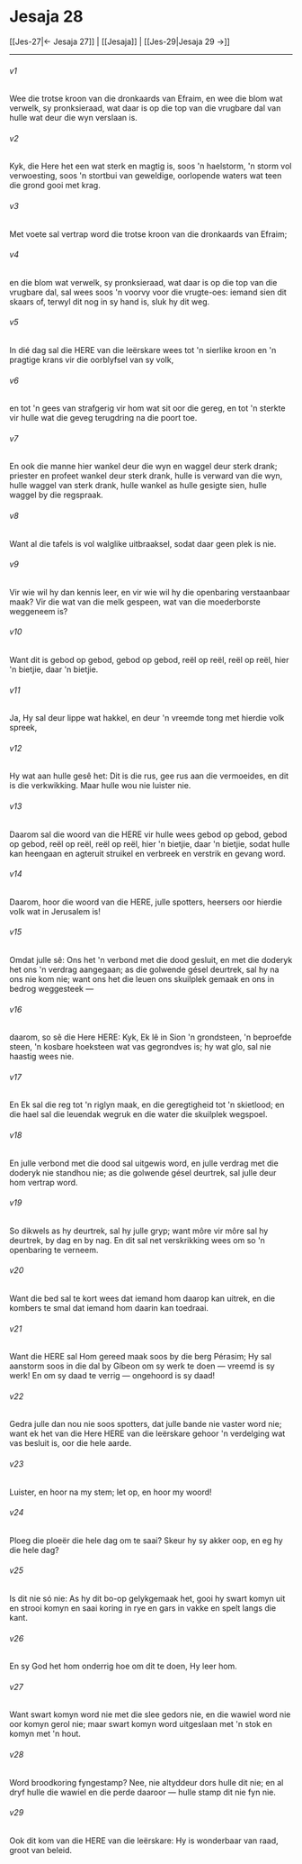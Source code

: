 # Jesaja 28

[[Jes-27|← Jesaja 27]] | [[Jesaja]] | [[Jes-29|Jesaja 29 →]]
***

###### v1
Wee die trotse kroon van die dronkaards van Efraim, en wee die blom wat verwelk, sy pronksieraad, wat daar is op die top van die vrugbare dal van hulle wat deur die wyn verslaan is. 
###### v2
Kyk, die Here het een wat sterk en magtig is, soos 'n haelstorm, 'n storm vol verwoesting, soos 'n stortbui van geweldige, oorlopende waters wat teen die grond gooi met krag. 
###### v3
Met voete sal vertrap word die trotse kroon van die dronkaards van Efraim; 
###### v4
en die blom wat verwelk, sy pronksieraad, wat daar is op die top van die vrugbare dal, sal wees soos 'n voorvy voor die vrugte-oes: iemand sien dit skaars of, terwyl dit nog in sy hand is, sluk hy dit weg. 
###### v5
In dié dag sal die HERE van die leërskare wees tot 'n sierlike kroon en 'n pragtige krans vir die oorblyfsel van sy volk, 
###### v6
en tot 'n gees van strafgerig vir hom wat sit oor die gereg, en tot 'n sterkte vir hulle wat die geveg terugdring na die poort toe. 
###### v7
En ook die manne hier wankel deur die wyn en waggel deur sterk drank; priester en profeet wankel deur sterk drank, hulle is verward van die wyn, hulle waggel van sterk drank, hulle wankel as hulle gesigte sien, hulle waggel by die regspraak. 
###### v8
Want al die tafels is vol walglike uitbraaksel, sodat daar geen plek is nie. 
###### v9
Vir wie wil hy dan kennis leer, en vir wie wil hy die openbaring verstaanbaar maak? Vir die wat van die melk gespeen, wat van die moederborste weggeneem is? 
###### v10
Want dit is gebod op gebod, gebod op gebod, reël op reël, reël op reël, hier 'n bietjie, daar 'n bietjie. 
###### v11
Ja, Hy sal deur lippe wat hakkel, en deur 'n vreemde tong met hierdie volk spreek, 
###### v12
Hy wat aan hulle gesê het: Dit is die rus, gee rus aan die vermoeides, en dit is die verkwikking. Maar hulle wou nie luister nie. 
###### v13
Daarom sal die woord van die HERE vir hulle wees gebod op gebod, gebod op gebod, reël op reël, reël op reël, hier 'n bietjie, daar 'n bietjie, sodat hulle kan heengaan en agteruit struikel en verbreek en verstrik en gevang word. 
###### v14
Daarom, hoor die woord van die HERE, julle spotters, heersers oor hierdie volk wat in Jerusalem is! 
###### v15
Omdat julle sê: Ons het 'n verbond met die dood gesluit, en met die doderyk het ons 'n verdrag aangegaan; as die golwende gésel deurtrek, sal hy na ons nie kom nie; want ons het die leuen ons skuilplek gemaak en ons in bedrog weggesteek — 
###### v16
daarom, so sê die Here HERE: Kyk, Ek lê in Sion 'n grondsteen, 'n beproefde steen, 'n kosbare hoeksteen wat vas gegrondves is; hy wat glo, sal nie haastig wees nie. 
###### v17
En Ek sal die reg tot 'n riglyn maak, en die geregtigheid tot 'n skietlood; en die hael sal die leuendak wegruk en die water die skuilplek wegspoel. 
###### v18
En julle verbond met die dood sal uitgewis word, en julle verdrag met die doderyk nie standhou nie; as die golwende gésel deurtrek, sal julle deur hom vertrap word. 
###### v19
So dikwels as hy deurtrek, sal hy julle gryp; want môre vir môre sal hy deurtrek, by dag en by nag. En dit sal net verskrikking wees om so 'n openbaring te verneem. 
###### v20
Want die bed sal te kort wees dat iemand hom daarop kan uitrek, en die kombers te smal dat iemand hom daarin kan toedraai. 
###### v21
Want die HERE sal Hom gereed maak soos by die berg Pérasim; Hy sal aanstorm soos in die dal by Gíbeon om sy werk te doen — vreemd is sy werk! En om sy daad te verrig — ongehoord is sy daad! 
###### v22
Gedra julle dan nou nie soos spotters, dat julle bande nie vaster word nie; want ek het van die Here HERE van die leërskare gehoor 'n verdelging wat vas besluit is, oor die hele aarde. 
###### v23
Luister, en hoor na my stem; let op, en hoor my woord! 
###### v24
Ploeg die ploeër die hele dag om te saai? Skeur hy sy akker oop, en eg hy die hele dag? 
###### v25
Is dit nie só nie: As hy dit bo-op gelykgemaak het, gooi hy swart komyn uit en strooi komyn en saai koring in rye en gars in vakke en spelt langs die kant. 
###### v26
En sy God het hom onderrig hoe om dit te doen, Hy leer hom. 
###### v27
Want swart komyn word nie met die slee gedors nie, en die wawiel word nie oor komyn gerol nie; maar swart komyn word uitgeslaan met 'n stok en komyn met 'n hout. 
###### v28
Word broodkoring fyngestamp? Nee, nie altyddeur dors hulle dit nie; en al dryf hulle die wawiel en die perde daaroor — hulle stamp dit nie fyn nie. 
###### v29
Ook dit kom van die HERE van die leërskare: Hy is wonderbaar van raad, groot van beleid. 
